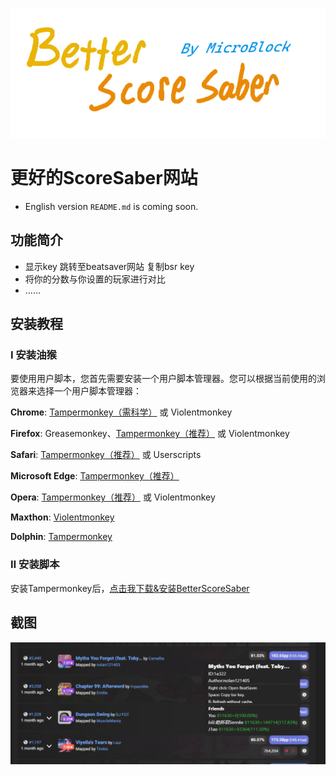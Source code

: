![](BetterScoreSaber.png)
# 更好的ScoreSaber网站
- English version `README.md` is coming soon.
## 功能简介
- 显示key 跳转至beatsaver网站 复制bsr key
- 将你的分数与你设置的玩家进行对比
- ……
## 安装教程
### Ⅰ 安装油猴
要使用用户脚本，您首先需要安装一个用户脚本管理器。您可以根据当前使用的浏览器来选择一个用户脚本管理器：

**Chrome**: [Tampermonkey（需科学）](https://chrome.google.com/webstore/detail/tampermonkey/dhdgffkkebhmkfjojejmpbldmpobfkfo) 或 Violentmonkey

**Firefox**: Greasemonkey、[Tampermonkey（推荐）](https://addons.mozilla.org/firefox/addon/tampermonkey/)
或 Violentmonkey

**Safari**: [Tampermonkey（推荐）](http://tampermonkey.net/?browser=safari) 或 Userscripts

**Microsoft Edge**: [Tampermonkey（推荐）](https://www.microsoft.com/store/p/tampermonkey/9nblggh5162s)

**Opera**: [Tampermonkey（推荐）](https://addons.opera.com/extensions/details/tampermonkey-beta/)
或 Violentmonkey

**Maxthon**: [Violentmonkey](http://extension.maxthon.com/detail/index.php?view_id=1680)

**Dolphin**: [Tampermonkey](https://play.google.com/store/apps/details?id=net.tampermonkey.dolphin)

### Ⅱ 安装脚本
安装Tampermonkey后，[点击我下载&安装BetterScoreSaber](https://cdn.jsdelivr.net/gh/MicroCBer/BetterScoreSaber/BetterScoreSaber.user.js)

## 截图
![](shot.png)
